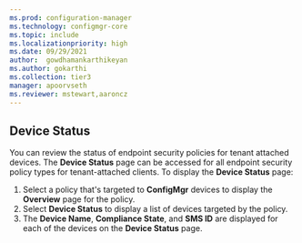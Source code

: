 ```yaml
---
ms.prod: configuration-manager
ms.technology: configmgr-core
ms.topic: include
ms.localizationpriority: high
ms.date: 09/29/2021
author:  gowdhamankarthikeyan
ms.author: gokarthi
ms.collection: tier3
manager: apoorvseth
ms.reviewer: mstewart,aaroncz 
---
```

<!--This file is currently used by deploy-firewall-policy.md, deploy-asr-policy.md, deploy-antivirus-policy.md, and atp-onboard.md-->

## Device Status
<!--IN9264837-->

You can review the status of endpoint security policies for tenant attached devices. The **Device Status** page can be accessed for all endpoint security policy types for tenant-attached clients. To display the **Device Status** page:

1. Select a policy that's targeted to **ConfigMgr** devices to display the **Overview** page for the policy.
1. Select **Device Status** to display a list of devices targeted by the policy.
1. The **Device Name**, **Compliance State**, and **SMS ID** are displayed for each of the devices on the  **Device Status** page.
